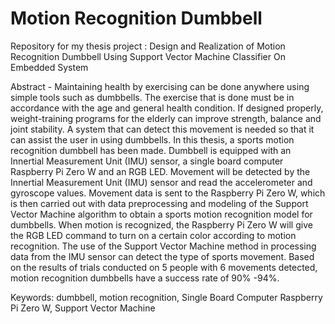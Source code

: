 # Motion Recognition Dumbbell
Repository for my thesis project : Design and Realization of Motion Recognition Dumbbell Using Support Vector Machine Classifier On Embedded System

Abstract - Maintaining health by exercising can be done anywhere using simple tools such as dumbbells. The exercise that is done must be in accordance with the age and general health condition. If designed properly, weight-training programs for the elderly can improve strength, balance and joint stability. A system that can detect this movement is needed so that it can assist the user in using dumbbells.
In this thesis, a sports motion recognition dumbbell has been made. Dumbbell is equipped with an Innertial Measurement Unit (IMU) sensor, a single board computer Raspberry Pi Zero W and an RGB LED. Movement will be detected by the Innertial Measurement Unit (IMU) sensor and read the accelerometer and gyroscope values. Movement data is sent to the Raspberry Pi Zero W, which is then carried out with data preprocessing and modeling of the Support Vector Machine algorithm to obtain a sports motion recognition model for dumbbells. When motion is recognized, the Raspberry Pi Zero W will give the RGB LED command to turn on a certain color according to motion recognition.
The use of the Support Vector Machine method in processing data from the IMU sensor can detect the type of sports movement. Based on the results of trials conducted on 5 people with 6 movements detected, motion recognition dumbbells have a success rate of 90% -94%.

Keywords: dumbbell, motion recognition, Single Board Computer Raspberry Pi Zero W, Support Vector Machine
